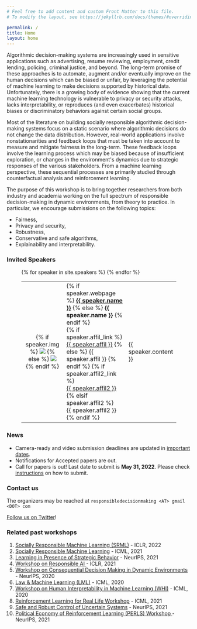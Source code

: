 ```yaml
---
# Feel free to add content and custom Front Matter to this file.
# To modify the layout, see https://jekyllrb.com/docs/themes/#overriding-theme-defaults

permalink: /
title: Home
layout: home
---
```


<!-- 
<figure>
	<div style="text-align:center">
		<img src="assets/img/banner.png" alt="A logo image for the rethinking ML papers workshop, designed by Falaah Arif Khan" />
		<figcaption>Image Credits: <a href="https://falaaharifkhan.github.io/research/">Falaah Arif Khan</a></figcaption>
	</div>
</figure>
-->


Algorithmic decision-making systems are increasingly used in sensitive applications such as advertising, resume reviewing, employment, credit lending, policing, criminal justice, and beyond. The long-term promise of these approaches is to automate, augment and/or eventually improve on the human decisions which can be biased or unfair, by leveraging the potential of machine learning to make decisions supported by historical data. Unfortunately, there is a growing body of evidence showing that the current machine learning technology is vulnerable to privacy or security attacks, lacks interpretability, or reproduces (and even exacerbates) historical biases or discriminatory behaviors against certain social groups.

Most of the literature on building socially responsible algorithmic decision-making systems focus on a static scenario where algorithmic decisions do not change the data distribution. However, real-world applications involve nonstationarities and feedback loops that must be taken into account to measure and mitigate fairness in the long-term. These feedback loops involve the learning process which may be biased because of insufficient exploration, or changes in the environment's dynamics due to strategic responses of the various stakeholders. From a machine learning perspective, these sequential processes are primarily studied through counterfactual analysis and reinforcement learning.

The purpose of this workshop is to bring together researchers from both industry and academia working on the full spectrum of responsible decision-making in dynamic environments, from theory to practice. In particular, we encourage submissions on the following topics:
* Fairness,
* Privacy and security,
* Robustness,
* Conservative and safe algorithms,
* Explainability and interpretability.


### Invited Speakers 
 
<figure>
	<div class = "post-content">
	  <table style="border-collapse: collapse; border: none;">
	  	{% for speaker in site.speakers %}
		    <tr style="border: none;">
		        <td style="border: none;">
		            <div class="col-xs-6">
		                <p align="center">
		                	{% if speaker.img %}
		                    	<img class="people-pic" src="{{ speaker.img | prepend: '/assets/img/speakers/' | prepend: site.baseurl | prepend: site.url }}" target="_blank">
		                    {% else %}
		                    	<img class="people-pic" src="{{ 'avatar.jpg' | prepend: '/assets/img/speakers/' | prepend: site.baseurl | prepend: site.url }}" target="_blank">
		                    {% endif %}
		                </p>
		            </div>
		        </td>
    		    <td style="border: none;">
		            <div class="people-name text-center">
		            	<!-- Speaker name (link to webpage if provided) -->
		            	{% if speaker.webpage %}
		            		<b><a href="{{ speaker.webpage }}" target="_blank">{{ speaker.name }}</a></b>
		            	{% else %}
		            		<b>{{ speaker.name }}</b>
		            	{% endif %}
		                <br>
		                <!-- Speaker affiliation (if provided) -->
		                {% if speaker.affil_link %}
		                	<a href="{{ speaker.affil_link }}" target="_blank">{{ speaker.affil }}</a>
		                {% else %}
		                	{{ speaker.affil }}
		                {% endif %}
		                <!-- Additional speaker affiliation (if provided) -->
		                {% if speaker.affil2_link %}
		                	<br>
		                	<a href="{{ speaker.affil2_link }}" target="_blank">{{ speaker.affil2 }}</a>
		                {% elsif speaker.affil2 %}
		                	<br>
		                	{{ speaker.affil2 }}
		                {% endif %}
		            </div>
		        </td>
		        <td style="border: none;">
		        	<div class="people-name text-center">
		        		{{ speaker.content }}
		        	</div>
		        </td>
		    </tr>
	    {% endfor %}
	  </table>
  </div>
</figure>


### News

* Camera-ready and video submission deadlines are updated in [important dates](submit).
* Notifications for Accepted papers are out.   
* Call for papers is out! Last date to submit is **May 31, 2022**. Please check [instructions](submit) on how to submit.

<!--
* [Schedule](schedule) updated. 
* Accepted papers and reviews [available](papers)
* Thank you [reviewers](people/#reviewers)! 
-->


### Contact us

The organizers may be reached at `responsibledecisionmaking <AT> gmail <DOT> com`

[Follow us on Twitter](https://twitter.com/responsibledec1)!


### Related past workshops


1. [Socially Responsible Machine Learning (SRML)](https://iclrsrml.github.io/) - ICLR, 2022
2. [Socially Responsible Machine Learning](https://icmlsrml2021.github.io/) - ICML, 2021
3. [Learning in Presence of Strategic Behavior](https://sites.google.com/view/strategicml/) - NeurIPS, 2021
4. [Workshop on Responsible AI ](https://sites.google.com/view/rai-workshop/home) - ICLR, 2021
5. [Workshop on Consequential Decision Making in Dynamic Environments](https://dynamicdecisions.github.io/) - NeurIPS, 2020
6. [Law & Machine Learning (LML)](https://sites.google.com/view/icml-law-and-ml-2020/home) - ICML, 2020
7. [Workshop on Human Interpretability in Machine Learning (WHI)](https://sites.google.com/view/whi2020) - ICML, 2020 
8. [Reinforcement Learning for Real Life Workshop](https://sites.google.com/view/RL4RealLife) - ICML, 2021
9. [Safe and Robust Control of Uncertain Systems](https://sites.google.com/view/safe-robust-control/home) - NeurIPS, 2021 
10. [Political Economy of Reinforcement Learning (PERLS) Workshop
](https://perls-workshop.github.io/) - NeurIPS, 2021